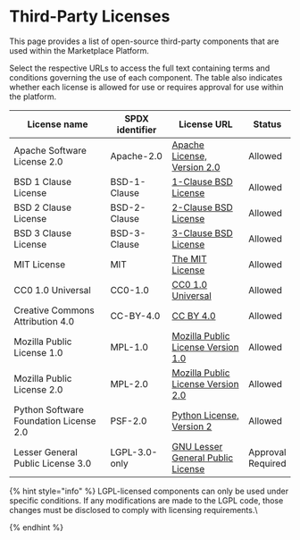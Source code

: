 # Third-Party Licenses

This page provides a list of open-source third-party components that are used within the Marketplace Platform.&#x20;

Select the respective URLs to access the full text containing terms and conditions governing the use of each component. The table also indicates whether each license is allowed for use or requires approval for use within the platform.

<table><thead><tr><th width="327">License name</th><th width="149">SPDX identifier</th><th width="240">License URL</th><th data-hidden>Status</th></tr></thead><tbody><tr><td>Apache Software License 2.0</td><td>Apache-2.0</td><td><a href="https://opensource.org/license/apache-2-0/">Apache License, Version 2.0</a></td><td>Allowed</td></tr><tr><td>BSD 1 Clause License</td><td>BSD-1-Clause</td><td><a href="https://opensource.org/license/bsd-1-clause/">1-Clause BSD License</a></td><td>Allowed</td></tr><tr><td>BSD 2 Clause License</td><td>BSD-2-Clause</td><td><a href="https://opensource.org/license/bsd-2-clause">2-Clause BSD License</a></td><td>Allowed</td></tr><tr><td>BSD 3 Clause License</td><td>BSD-3-Clause</td><td><a href="https://opensource.org/license/bsd-3-clause">3-Clause BSD License</a></td><td>Allowed</td></tr><tr><td>MIT License</td><td>MIT</td><td><a href="https://opensource.org/license/mit">The MIT License</a></td><td>Allowed</td></tr><tr><td>CC0 1.0 Universal</td><td>CC0-1.0</td><td><a href="https://creativecommons.org/publicdomain/zero/1.0/">CC0 1.0 Universal</a></td><td>Allowed</td></tr><tr><td>Creative Commons Attribution 4.0</td><td>CC-BY-4.0</td><td><a href="https://creativecommons.org/licenses/by/4.0/">CC BY 4.0</a></td><td>Allowed</td></tr><tr><td>Mozilla Public License 1.0</td><td>MPL-1.0</td><td><a href="https://website-archive.mozilla.org/www.mozilla.org/mpl/mpl/1.0/">Mozilla Public License Version 1.0</a></td><td>Allowed</td></tr><tr><td>Mozilla Public License 2.0</td><td>MPL-2.0</td><td><a href="https://www.mozilla.org/en-US/MPL/2.0/">Mozilla Public License Version 2.0</a></td><td>Allowed</td></tr><tr><td>Python Software Foundation License 2.0</td><td>PSF-2.0</td><td><a href="https://opensource.org/license/python-2-0">Python License, Version 2</a></td><td>Allowed</td></tr><tr><td>Lesser General Public License 3.0</td><td>LGPL-3.0-only</td><td><a href="https://www.gnu.org/licenses/lgpl-3.0.en.html">GNU Lesser General Public License</a></td><td>Approval Required</td></tr></tbody></table>

{% hint style="info" %}
LGPL-licensed components can only be used under specific conditions. If any modifications are made to the LGPL code, those changes must be disclosed to comply with licensing requirements.\

{% endhint %}
